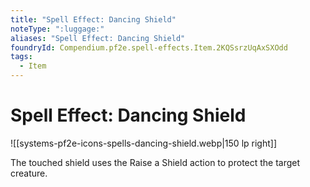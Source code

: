```yaml
---
title: "Spell Effect: Dancing Shield"
noteType: ":luggage:"
aliases: "Spell Effect: Dancing Shield"
foundryId: Compendium.pf2e.spell-effects.Item.2KQSsrzUqAxSXOdd
tags:
  - Item
---
```


# Spell Effect: Dancing Shield
![[systems-pf2e-icons-spells-dancing-shield.webp|150 lp right]]

The touched shield uses the Raise a Shield action to protect the target creature.
